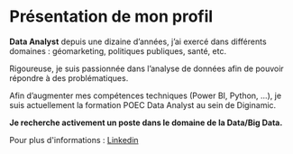 # Présentation de mon profil

**Data Analyst** depuis une dizaine d’années, j’ai exercé dans différents domaines : géomarketing, politiques publiques, santé, etc.  

Rigoureuse, je suis passionnée dans l’analyse de données afin de pouvoir répondre à des problématiques.  

Afin d’augmenter mes compétences techniques (Power BI, Python, …), je suis actuellement la formation POEC Data Analyst au sein de Diginamic.  

**Je recherche activement un poste dans le domaine de la Data/Big Data.**

Pour plus d'informations : [Linkedin](https://www.linkedin.com/in/amandine-andré-data-analyst-senior)
